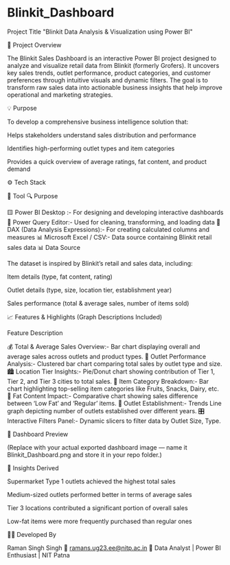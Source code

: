 # Blinkit_Dashboard
Project Title
"Blinkit Data Analysis & Visualization using Power BI"

🧩 Project Overview

The Blinkit Sales Dashboard is an interactive Power BI project designed to analyze and visualize retail data from Blinkit (formerly Grofers).
It uncovers key sales trends, outlet performance, product categories, and customer preferences through intuitive visuals and dynamic filters.
The goal is to transform raw sales data into actionable business insights that help improve operational and marketing strategies.

💡 Purpose

To develop a comprehensive business intelligence solution that:

Helps stakeholders understand sales distribution and performance

Identifies high-performing outlet types and item categories

Provides a quick overview of average ratings, fat content, and product demand

⚙ Tech Stack

🧠 Tool	                             🔍 Purpose

🟨 Power BI Desktop :-	              For designing and developing interactive dashboards
🧩 Power Query Editor:-             	Used for cleaning, transforming, and loading data
📐 DAX (Data Analysis Expressions):-	For creating calculated columns and measures
📊 Microsoft Excel / CSV:-           	Data source containing Blinkit retail sales data
📊 Data Source

The dataset is inspired by Blinkit’s retail and sales data, including:

Item details (type, fat content, rating)

Outlet details (type, size, location tier, establishment year)

Sales performance (total & average sales, number of items sold)

📈 Features & Highlights (Graph Descriptions Included)

Feature	Description

💰 Total & Average Sales Overview:-	Bar chart displaying overall and average sales across outlets and product types.
🏬 Outlet Performance Analysis:-  	Clustered bar chart comparing total sales by outlet type and size.
🏙 Location Tier Insights:-        	Pie/Donut chart showing contribution of Tier 1, Tier 2, and Tier 3 cities to total sales.
🥫 Item Category Breakdown:-      	Bar chart highlighting top-selling item categories like Fruits, Snacks, Dairy, etc.
🧈 Fat Content Impact:-           	Comparative chart showing sales difference between ‘Low Fat’ and ‘Regular’ items.
📆 Outlet Establishment:-          Trends	Line graph depicting number of outlets established over different years.
🎛 Interactive Filters Panel:-     	Dynamic slicers to filter data by Outlet Size, Type.

📸 Dashboard Preview


(Replace with your actual exported dashboard image — name it Blinkit_Dashboard.png and store it in your repo folder.)

🧠 Insights Derived

Supermarket Type 1 outlets achieved the highest total sales

Medium-sized outlets performed better in terms of average sales

Tier 3 locations contributed a significant portion of overall sales

Low-fat items were more frequently purchased than regular ones

👨‍💻 Developed By

Raman Singh Singh
📧 ramans.ug23.ee@nitp.ac.in
📍 Data Analyst | Power BI Enthusiast | NIT Patna
